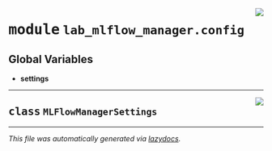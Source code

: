 <!-- markdownlint-disable -->

<a href="https://github.com/ml-tooling/contaxy/blob/main/components/lab-mlflow-manager/backend/src/lab_mlflow_manager/config.py#L0"><img align="right" style="float:right;" src="https://img.shields.io/badge/-source-cccccc?style=flat-square"></a>

# <kbd>module</kbd> `lab_mlflow_manager.config`




**Global Variables**
---------------
- **settings**


---

<a href="https://github.com/ml-tooling/contaxy/blob/main/components/lab-mlflow-manager/backend/src/lab_mlflow_manager/config.py#L4"><img align="right" style="float:right;" src="https://img.shields.io/badge/-source-cccccc?style=flat-square"></a>

## <kbd>class</kbd> `MLFlowManagerSettings`










---

_This file was automatically generated via [lazydocs](https://github.com/ml-tooling/lazydocs)._
